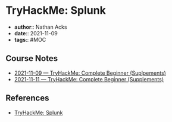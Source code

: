 # TryHackMe: Splunk

* **author**:: Nathan Acks  
* **date**:: 2021-11-09  
* **tags**:: #MOC

## Course Notes

* [2021-11-09 — TryHackMe: Complete Beginner (Suplpements)](../log/2021-11-09-tryhackme-complete-beginner-supplements.md)
* [2021-11-11 — TryHackMe: Complete Beginner (Supplements)](../log/2021-11-11-tryhackme-complete-beginner-supplements.md)

## References

* [TryHackMe: Splunk](https://tryhackme.com/room/bpsplunk)
